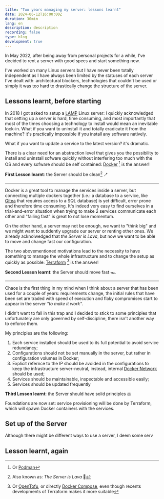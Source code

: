 ```yaml
---
title: "Two years managing my server: lessons learnt"
date: 2024-06-12T16:00:00Z
duration: 30min
lang: en
description: description
recording: false
type: blog
development: true
---
```


In May 2022, after being away from personal projects for a while, I've decided to rent a server with good specs and start something new.

I've worked on many Linux servers but I have never been totally independent as I have always been limited by the statuses of each server I've dealt with: architectural blockers, technologies that couldn't be used or simply it was too hard to drastically change the structure of the server.

## Lessons learnt, before starting

In 2018 I got asked to setup a [LAMP](https://www.digitalocean.com/community/tutorials/how-to-install-lamp-stack-on-ubuntu) Linux server: I quickly acknowledged that setting up a server is hard, time consuming, and most importantly that most of the times choosing a technology to install would mean an inevitable lock-in. What if you want to uninstall it and totally eradicate it from the machine? it's practically impossible if you install any software natively.

What if you want to update a service to the latest version? it's dramatic.

There is a clear need for an abstraction level that gives you the possibility to install and uninstall sofware quickly without interfering too much with the OS and every sofware should be self contained: [Docker](https://www.docker.com/) [^1] is the answer!

**First Lesson learnt**: the Server should be clean[^2] 🪥

----

Docker is a great tool to manage the services inside a server, but connecting multiple dockers together (i.e.: a database to a service, like [Gitea](https://about.gitea.com/) that requires access to a SQL database) is yet difficult, error prone and therefore time consuming.
It's indeed very easy to find ourselves in a trial-and-error situation when trying to make 2 services communicate each other and "failing fast" is great to not lose momentum.

On the other hand, a server may not be enough, we want to "think big" and we might want to suddently upgrade our server or renting other ones. We already acknolwedged that _the Server is Lava_, but now we want to be able to move and change fast our configuration.

The two abovementioned motivations lead to the necessity to have something to manage the whole infrastructure and to change the setup as quickly as possible: [Terraform](https://www.terraform.io/) [^3] is the answer!

**Second Lesson learnt**: the Server should move fast 🏎️

----

Chaos is the first thing in my mind when I think about a server that has been used for a couple of years: requirements change, the initial rules that have been set are traded with speed of execution and flaky compromises start to appear in the server _"to make it work"_.

I didn't want to fall in this trap and I decided to stick to some principles that unfortunately are only governed by self-discipline, there isn't another way to enforce them.

My principles are the following:
1. Each service installed should be used to its full potential to avoid service redundancy;
1. Configurations should not be set manually in the server, but rather in configuration volumes in Docker;
1. Explicit refernce to the IP should be avoided in the configurations to keep the infrastructure server-neutral, instead, internal [Docker Network](https://docs.docker.com/network/) should be used;
1. Services should be maintainable, inspectable and accessible easily;
1. Services should be updated frequently 

**Third Lesson learnt**: the Server should have solid principles ⚖️

Foundations are now set: service provisioning will be done by Terraform, which will spawn Docker containers with the services. 

## Set up of the Server

Although there might be different ways to use a server, I deem some serv

## Lesson learnt, again


[^1]: Or [Podman](https://podman.io/)
[^2]: Also known as: _The Server is Lava_ 🌋
[^3]: Or [OpenTofu](https://opentofu.org/), or directly [Docker Compose](https://docs.docker.com/compose/), even though recents developments of Terraform makes it more suitable
